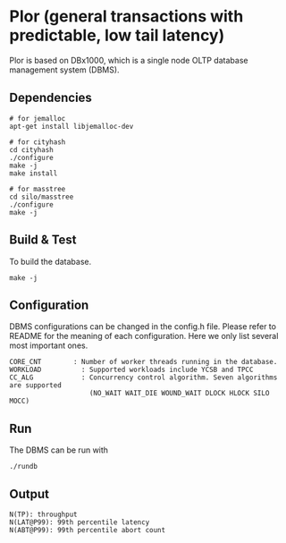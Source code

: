 Plor (general transactions with predictable, low tail latency)
=======

Plor is based on DBx1000, which is a single node OLTP database management system (DBMS).

Dependencies
------------
	# for jemalloc 
	apt-get install libjemalloc-dev

	# for cityhash
	cd cityhash
	./configure
	make -j
	make install

	# for masstree
	cd silo/masstree
	./configure
	make -j

Build & Test
------------

To build the database.

    make -j

Configuration
-------------

DBMS configurations can be changed in the config.h file. Please refer to README for the meaning of each configuration. Here we only list several most important ones. 

    CORE_CNT        : Number of worker threads running in the database.
    WORKLOAD          : Supported workloads include YCSB and TPCC
    CC_ALG            : Concurrency control algorithm. Seven algorithms are supported 
                        (NO_WAIT WAIT_DIE WOUND_WAIT DLOCK HLOCK SILO MOCC) 
                        
Run
---

The DBMS can be run with 

    ./rundb


Output
-------------
	N(TP): throughput
	N(LAT@P99): 99th percentile latency
	N(ABT@P99): 99th percentile abort count
